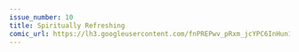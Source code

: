 ```yaml
---
issue_number: 10
title: Spiritually Refreshing
comic_url: https://lh3.googleusercontent.com/fnPREPwv_pRxm_jcYPC6InHun1LG36YN0kT2XaK63i2bOaQ34fpV96Z9LKdue2lL8WhfrPjMFqcyCKUtBqGRZr09b_D-hRbgi5G9VFshSfpoXma-CyZwHT3BTs47M1tkC7vwYADbVw=w1200
---
```

